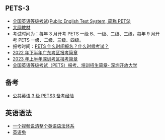 ## PETS-3

- [全国英语等级考试(Public English Test System, 简称 PETS)](https://pets.neea.edu.cn/)
- [大纲教材](https://pets.neea.edu.cn/html1/folder/16093/1175-1.htm)
- 考试时间为：每年 3 月开考 PETS 一级 B、一级、二级、三级，每年 9 月开考 PETS 一级、二级、三级、四级。
- 报考时间：[PETS 什么时间报名？什么时候考试？](https://pets.neea.edu.cn/html1/report/17121/6347-1.htm)
- [2022 年下半年广东考区报考简章](https://eea.gd.gov.cn/shks/content/post_3959957.html)
- [2023 年上半年深圳考区报考简章](http://szeb.sz.gov.cn/szzkw/qt/tzgg/content/post_10418681.html)
- [全国英语等级考试（PETS）报考、培训招生简章- 深圳开放大学](https://www.szou.edu.cn/html/notice/2018-12-25/3585.html)

## 备考

- [公共英语 3 级 PETS3 备考经验](https://zhuanlan.zhihu.com/p/414809626)

## 英语语法

- [一个视频说清整个英语语法体系](https://www.youtube.com/watch?v=is7vn5URVcc)
- [英语兔](https://www.youtube.com/@yingyutu/playlists)
